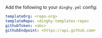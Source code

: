 Add the following to your `dinghy.yml` config:

```yaml
templateOrg: <repo-org>
templateRepo: <dinghy-templates-repo>
githubToken: <abc>
githubEndpoint: <https://api.github.com>
```

